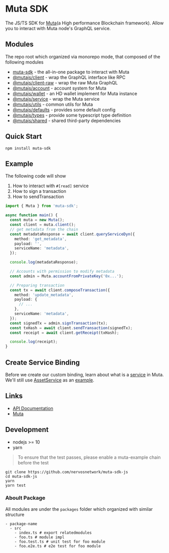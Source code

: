# Muta SDK

The JS/TS SDK for [Muta](https://github.com/nervosnetwork/muta)(a High performance Blockchain framework).
Allow you to interact with Muta node's GraphQL service.

## Modules

The repo root which organized via monorepo mode, that composed of the following modules

- [muta-sdk](./packages/muta-sdk) - the all-in-one package to interact with Muta
- [@mutajs/client](./packages/muta-client) - wrap the GraphQL interface like RPC
- [@mutajs/client-raw](./packages/muta-client-raw) - wrap the raw Muta GraphQL
- [@mutajs/account](./packages/muta-account) - account system for Muta
- [@mutajs/wallet](./packages/muta-wallet) - an HD wallet implement for Muta instance
- [@mutajs/service](./packages/muta-service) - wrap the Muta service
- [@mutajs/utils](./packages/muta-utils) - common utils for Muta
- [@mutajs/defaults](./packages/muta-defaults) - provides some default config
- [@mutajs/types](./packages/muta-types) - provide some typescript type definition
- [@mutajs/shared](./packages/shared) - shared third-party dependencies

## Quick Start

```shell
npm install muta-sdk
```

## Example

The following code will show

1. How to interact with `#[read]` service
2. How to sign a transaction
3. How to sendTransaction

```ts
import { Muta } from 'muta-sdk';

async function main() {
  const muta = new Muta();
  const client = muta.client();
  // get metadata from the chain
  const metadataResponse = await client.queryServiceDyn({
    method: 'get_metadata',
    payload: '',
    serviceName: 'metadata',
  });

  console.log(metadataResponse);

  // Accounts with permission to modify metadata
  const admin = Muta.accountFromPrivateKey('0x...');

  // Preparing transaction
  const tx = await client.composeTransaction({
    method: 'update_metadata',
    payload: {
      // ...
    },
    serviceName: 'metadata',
  });
  const signedTx = admin.signTransaction(tx);
  const txHash = await client.sendTransaction(signedTx);
  const receipt = await client.getReceipt(txHash);

  console.log(receipt);
}
```

## Create Service Binding

Before we create our custom binding, learn about what is a [service](https://github.com/nervosnetwork/muta-docs/blob/master/service_dev.md) in Muta.
We'll still use [AssetService](https://github.com/nervosnetwork/muta/blob/master/built-in-services/asset) as an [example](./packages/muta-service/src/binding/AssetService.ts).

## Links

- [API Documentation](https://nervosnetwork.github.io/muta-sdk-js)
- [Muta](https://github.com/nervosnetwork/muta)

## Development

- nodejs >= 10
- yarn

> To ensure that the test passes, please enable a muta-example chain before the test

```shell
git clone https://github.com/nervosnetwork/muta-sdk-js
cd muta-sdk-js
yarn
yarn test
```

### Aboult Package

All modules are under the `packages` folder which organized with similar structure

```
- package-name
  - src
    - index.ts # export relatedmodules
    - foo.ts # module impl
    - foo.test.ts # unit test for foo module
    - foo.e2e.ts # e2e test for foo module
```
